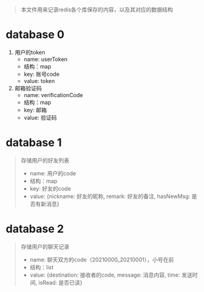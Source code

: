 > 本文件用来记录redis各个库保存的内容，以及其对应的数据结构

# database 0

1. 用户的token
    - name: userToken
    - 结构：map
    - key: 账号code
    - value: token
2. 邮箱验证码
    - name: verificationCode
    - 结构：map
    - key: 邮箱
    - value: 验证码

# database 1

> 存储用户的好友列表
> - name: 用户的code
> - 结构：map
> - key: 好友的code
> - value: {nickname: 好友的昵称, remark: 好友的备注, hasNewMsg: 是否有新消息}

# database 2

> 存储用户的聊天记录
> - name: 聊天双方的code（20210000_20210001），小号在前
> - 结构：list
> - value: {destination: 接收者的code, message: 消息内容, time: 发送时间, isRead: 是否已读}

